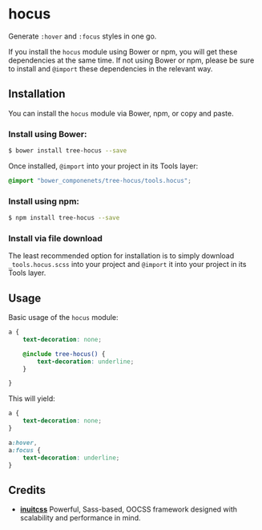 # hocus

Generate `:hover` and `:focus` styles in one go.

If you install the `hocus` module using Bower or npm, you will get these 
dependencies at the same time. If not using Bower or npm, please be sure  to 
install and `@import` these dependencies in the  relevant way.

## Installation

You can install the `hocus` module via Bower, npm, or copy and paste.

### Install using Bower:

```sh
$ bower install tree-hocus --save
```

Once installed, `@import` into your project in its Tools layer:

```scss
@import "bower_componenets/tree-hocus/tools.hocus";
```

### Install using npm:

```sh
$ npm install tree-hocus --save
```

### Install via file download

The least recommended option for installation is to simply download 
`_tools.hocus.scss` into your project and `@import` it into your  project in 
its Tools layer.

## Usage

Basic usage of the `hocus` module:

```scss
a {
    text-decoration: none;

    @include tree-hocus() {
        text-decoration: underline;
    }

}
```

This will yield:

```css
a {
    text-decoration: none;
}

a:hover,
a:focus {
    text-decoration: underline;
}
```

## Credits

* **[inuitcss](https://github.com/inuitcss)** Powerful, Sass-based, OOCSS
framework designed with scalability and performance in mind.
